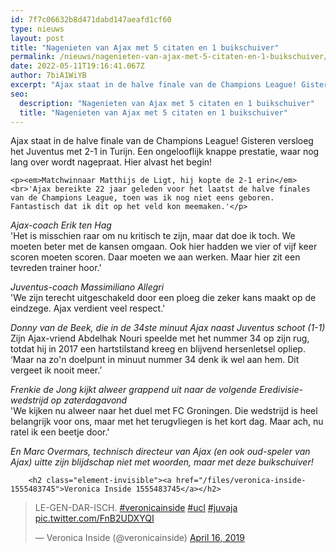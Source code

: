```yaml
---
id: 7f7c06632b8d471dabd147aeafd1cf60
type: nieuws
layout: post
title: "Nagenieten van Ajax met 5 citaten en 1 buikschuiver"
permalink: /nieuws/nagenieten-van-ajax-met-5-citaten-en-1-buikschuiver/
date: 2022-05-11T19:16:41.067Z
author: 7biA1WiYB
excerpt: "Ajax staat in de halve finale van de Champions League! Gisteren versloeg het Juventus met 2-1 in Turijn. Een ongelooflijk knappe prestatie, waar nog lang over wordt nagepraat. Hier alvast het begin!  "
seo:
  description: "Nagenieten van Ajax met 5 citaten en 1 buikschuiver"
  title: "Nagenieten van Ajax met 5 citaten en 1 buikschuiver"
---
```

Ajax staat in de halve finale van de Champions League! Gisteren versloeg het Juventus met 2-1 in Turijn. Een ongelooflijk knappe prestatie, waar nog lang over wordt nagepraat. Hier alvast het begin!  

    <p><em>Matchwinnaar Matthijs de Ligt, hij kopte de 2-1 erin</em><br>'Ajax bereikte 22 jaar geleden voor het laatst de halve finales van de Champions League, toen was ik nog niet eens geboren. Fantastisch dat ik dit op het veld kon meemaken.'</p>
<p><em>Ajax-coach Erik ten Hag</em><br>'Het is misschien raar om nu kritisch te zijn, maar dat doe ik toch. We moeten beter met de kansen omgaan. Ook hier hadden we vier of vijf keer scoren moeten scoren. Daar moeten we aan werken. Maar hier zit een tevreden trainer hoor.'</p>
<p><em>Juventus-coach Massimiliano Allegri</em><br>'We zijn terecht uitgeschakeld door een ploeg die zeker kans maakt op de eindzege. Ajax verdient veel respect.'</p>
<p><em>Donny van de Beek, die in de 34ste minuut Ajax naast Juventus schoot (1-1)</em><br>Zijn Ajax-vriend Abdelhak Nouri speelde met het nummer 34 op zijn rug, totdat hij in 2017 een hartstilstand kreeg en blijvend hersenletsel opliep.<br>‘Maar na zo'n doelpunt in minuut nummer 34 denk ik wel aan hem. Dit vergeet ik nooit meer.’</p>
<p><em>Frenkie de Jong kijkt alweer grappend uit naar de volgende Eredivisie-wedstrijd op zaterdagavond</em><br>'We kijken nu alweer naar het duel met FC Groningen. Die wedstrijd is heel belangrijk voor ons, maar met het terugvliegen is het kort dag. Maar ach, nu ratel ik een beetje door.'</p>
<p><em>En Marc Overmars, technisch directeur van Ajax (en ook oud-speler van Ajax) uitte zijn blijdschap niet met woorden, maar met deze buikschuiver!</em><div class="media media-element-container media-default"><div id="file-536884" class="file file-document file-text-oembed">

        <h2 class="element-invisible"><a href="/files/veronica-inside-1555483745">Veronica Inside 1555483745</a></h2>
    
  
  <div class="content">
    
<blockquote class="twitter-tweet" data-width="550"><p lang="de" dir="ltr">LE-GEN-DAR-ISCH. <a href="https://twitter.com/hashtag/veronicainside?src=hash&amp;ref_src=twsrc%5Etfw">#veronicainside</a> <a href="https://twitter.com/hashtag/ucl?src=hash&amp;ref_src=twsrc%5Etfw">#ucl</a> <a href="https://twitter.com/hashtag/juvaja?src=hash&amp;ref_src=twsrc%5Etfw">#juvaja</a> <a href="https://t.co/FnB2UDXYQI">pic.twitter.com/FnB2UDXYQI</a></p>&mdash; Veronica Inside (@veronicainside) <a href="https://twitter.com/veronicainside/status/1118263771661783043?ref_src=twsrc%5Etfw">April 16, 2019</a></blockquote>
<script async="" src="https://platform.twitter.com/widgets.js" charset="utf-8"></script>
  </div>

  
</div>
</div>  
